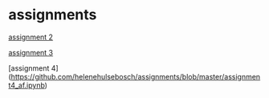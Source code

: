 # assignments

[assignment 2](https://github.com/helenehulsebosch/assignments/blob/master/assignment2notebook.ipynb)

[assignment 3](https://github.com/helenehulsebosch/assignments/blob/master/assignment3.ipynb) 

[assignment 4] (https://github.com/helenehulsebosch/assignments/blob/master/assignment4_af.ipynb)
